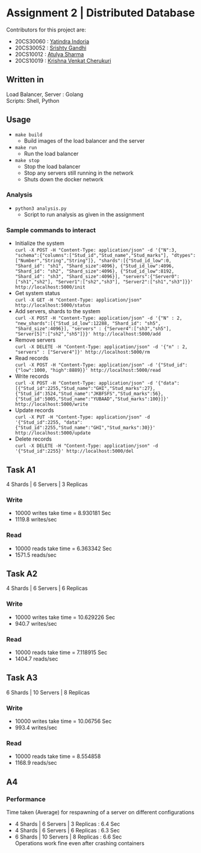 # Assignment 2 | Distributed Database

Contributors for this project are:
- 20CS30060 : [Yatindra Indoria](https://github.com/yatindra7)
- 20CS30052 : [Srishty Gandhi](https://github.com/srishtygandhi-kgp)
- 20CS10012 : [Atulya Sharma](https://github.com/r-avenous)
- 20CS10019 : [Krishna Venkat Cherukuri](https://github.com/kv2002)

## Written in

Load Balancer, Server : Golang <br>
Scripts: Shell, Python <br>

## Usage

- `make build`
  - Build images of the load balancer and the server
- `make run` 
  - Run the load balancer
- `make stop`
  - Stop the load balancer
  - Stop any servers still running in the network 
  - Shuts down the docker network
### Analysis
 - `python3 analysis.py`
   - Script to run analysis as given in the assignment

### Sample commands to interact
- Initialize the system <br>
`curl -X POST -H "Content-Type: application/json" -d '{"N":3, "schema":{"columns":["Stud_id","Stud_name","Stud_marks"], "dtypes":["Number","String","String"]}, "shards":[{"Stud_id_low":0, "Shard_id": "sh1", "Shard_size":4096}, {"Stud_id_low":4096, "Shard_id": "sh2", "Shard_size":4096}, {"Stud_id_low":8192, "Shard_id": "sh3", "Shard_size":4096}], "servers":{"Server0":["sh1","sh2"], "Server1":["sh2","sh3"], "Server2":["sh1","sh3"]}}' http://localhost:5000/init`
- Get system status <br> `curl -X GET -H "Content-Type: application/json" http://localhost:5000/status`
- Add servers, shards to the system <br> `curl -X POST -H "Content-Type: application/json" -d '{"N" : 2, "new_shards":[{"Stud_id_low":12288, "Shard_id": "sh5", "Shard_size":4096}], "servers" : {"Server4":["sh3","sh5"], "Server[5]":["sh2","sh5"]}}' http://localhost:5000/add`
- Remove servers <br> `curl -X DELETE -H "Content-Type: application/json" -d '{"n" : 2, "servers" : ["Server4"]}' http://localhost:5000/rm`
- Read records <br> `curl -X POST -H "Content-Type: application/json" -d '{"Stud_id": {"low":1000, "high":8889}}' http://localhost:5000/read`
- Write records <br> `curl -X POST -H "Content-Type: application/json" -d '{"data": [{"Stud_id":2255,"Stud_name":"GHI","Stud_marks":27}, {"Stud_id":3524,"Stud_name":"JKBFSFS","Stud_marks":56}, {"Stud_id":5005,"Stud_name":"YUBAAD","Stud_marks":100}]}' http://localhost:5000/write`
- Update records <br> `curl -X PUT -H "Content-Type: application/json" -d '{"Stud_id":2255, "data": {"Stud_id":2255,"Stud_name":"GHI","Stud_marks":30}}' http://localhost:5000/update`
- Delete records <br> `curl -X DELETE -H "Content-Type: application/json" -d '{"Stud_id":2255}' http://localhost:5000/del`

## Task A1
4 Shards | 6 Servers | 3 Replicas
### Write 
- 10000 writes take time =  8.930181 Sec
- 1119.8 writes/sec
### Read
- 10000 reads take time = 6.363342 Sec
- 1571.5 reads/sec
## Task A2
4 Shards | 6 Servers | 6 Replicas
### Write
- 10000 writes take time =  10.629226 Sec
- 940.7 writes/sec
### Read
- 10000 reads take time =  7.118915 Sec
- 1404.7 reads/sec
## Task A3
6 Shards | 10 Servers | 8 Replicas
### Write
- 10000 writes take time =  10.06756 Sec
- 993.4 writes/sec
### Read
- 10000 reads take time =  8.554858
- 1168.9 reads/sec
## A4

### Performance
Time taken (Average) for respawning of a server on different configurations
- 4 Shards | 6 Servers | 3 Replicas : 6.4 Sec
- 4 Shards | 6 Servers | 6 Replicas : 6.3 Sec
- 6 Shards | 10 Servers | 8 Replicas : 6.6 Sec
<br>Operations work fine even after crashing containers